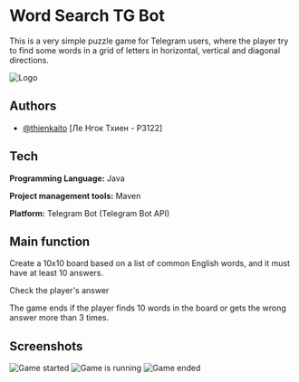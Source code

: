 
# Word Search TG Bot

This is a very simple puzzle game for Telegram users, where the player try to find some words in a grid of letters in horizontal, vertical and diagonal directions.


![Logo](https://github.com/thienkaito/WordSearchTGBot/blob/master/src/logo_resize.png)


## Authors

- [@thienkaito](https://www.github.com/thienkaito) [Ле Нгок Тхиен - P3122]


## Tech

**Programming Language:** Java

**Project management tools:** Maven

**Platform:** Telegram Bot (Telegram Bot API)


## Main function

Create a 10x10 board based on a list of common English words, and it must have at least 10 answers.

Check the player's answer

The game ends if the player finds 10 words in the board or gets the wrong answer more than 3 times.

## Screenshots

![Game started](https://github.com/thienkaito/WordSearchTGBot/blob/master/src/Capture.PNG)
![Game is running](https://github.com/thienkaito/WordSearchTGBot/blob/master/src/Capture2.PNG)
![Game ended](https://github.com/thienkaito/WordSearchTGBot/blob/master/src/Capture3.PNG)

  